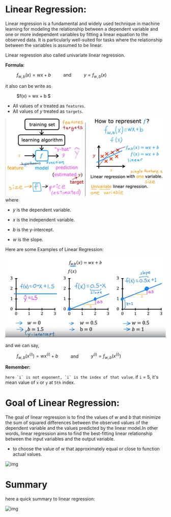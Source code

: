 # Linear Regression:

Linear regression is a fundamental and widely used technique in machine learning for modeling the relationship between a dependent variable and one or more independent variables by fitting a linear equation to the observed data. It is particularly well-suited for tasks where the relationship between the variables is assumed to be linear.

Linear regression also called univariate linear regression.

**Formula:**


&nbsp;&nbsp;&nbsp;&nbsp;&nbsp;&nbsp;&nbsp;&nbsp;   $f_{w,b}(x) = wx + b$     &nbsp;&nbsp;&nbsp;&nbsp;&nbsp;&nbsp;&nbsp;&nbsp;    and                      &nbsp;&nbsp;&nbsp;&nbsp;&nbsp;&nbsp;&nbsp;&nbsp;    $y = f_{w,b}(x)$
 

it also can be write as 

&nbsp;&nbsp;&nbsp;&nbsp;&nbsp;&nbsp;&nbsp;&nbsp;    $f(x)  = wx + b $

- All values of $x$ treated as `features`.
- All values of $y$ treated as `targets`.


![img](imgs/2-LinearRegression/LinearRegression.png)
where

- $y$ is the dependent variable.

- $x$ is the independent variable.

- $b$ is the y-intercept.

- $w$ is the slope.

Here are some Examples of Linear Regression:

![img](imgs/2-LinearRegression/LinearRegressionExamples.png)

and we can say,

&nbsp;&nbsp;&nbsp;&nbsp;&nbsp;&nbsp;&nbsp;&nbsp;   $f_{w,b}(x^{(i)}) = wx^{(i)} + b$ &nbsp;&nbsp;&nbsp;&nbsp;&nbsp;&nbsp;&nbsp;&nbsp;   and                       &nbsp;&nbsp;&nbsp;&nbsp;&nbsp;&nbsp;&nbsp;&nbsp;   ${y}^{(i)} = f_{w,b}(x^{(i)})$

**Remember:**

```here `i` is not exponent, `i` is the index of that value```.
if `i` = 5, it's mean value of `x` or `y` at `5th` index.

# Goal of Linear Regression:

The goal of linear regression is to find the values of $w$ and $b$ that minimize the sum of squared differences between the observed values of the dependent variable and the values predicted by the linear model.In other words, linear regression aims to find the best-fitting linear relationship between the input variables and the output variable.
- to choose the value of $w$ that approximately equal or close to function actual values.

![img](imgs/2-LinearRegression/GoalOfLinearRegression.png)

# Summary
here a quick summary to linear regression:

![img](imgs/2-LinearRegression/LinearRegressionWithOneVariable.png)


